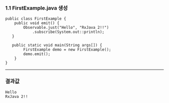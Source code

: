 ### 1.1 FirstExample.java 생성

```
public class FirstExample {
    public void emit() {
        Observable.just("Hello", "RxJava 2!!")
            .subscribe(System.out::println);
   }
   
   public static void main(String args[]) {
        FirstExample demo = new FirstExample();
        demo.emit();
    }
}
```

* * *

### 결과값

```
Hello
RxJava 2!!
```


